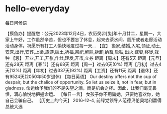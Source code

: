 # hello-everyday
每日问候语

【摸鱼办】提醒您：公元2023年12月4日，农历癸卯[兔]年十月廿二，星期一，大家上午好，工作虽然辛苦，但也不要忘了休息，起来去茶水间、厕所或者走廊活动活动身体，祝愿所有打工人愉快地度过每一天...
【宜】 搬家,结婚,入宅,领证,动土,安床,出行,安葬,上梁,旅游,破土,祈福,祭祀,解除,拆卸,纳畜,启钻,出火,嫁娶,移徙,栽种
【忌】 开业,开工,开张,作灶,理发,开市,立券
距离【周末】还有5天
距离【元旦】还有28天
距离【春节】还有68天
距离【周一】过去0天(0%)
距离【月初】过去4天(12%) 
距离【年初】过去337天(92%)
距离【工资】还有11天
距离【退休】还有9524天(2050年50岁退休)
【每日英语】
Our destiny offers not the cup of despair, but the chalice of opportunity. So let us seize it, not in fear, but in gladness.
命运给予我们的不是失望之酒，而是机会之杯。因此，让我们毫无畏惧，满心愉悦地把握命运。
【每日一言】
女孩子你不用骗她，只要她喜欢你，她自己会骗自己。
【历史上的今天】
2016-12-4, 前绿党领导人范德贝伦奥地利赢得总统大选
